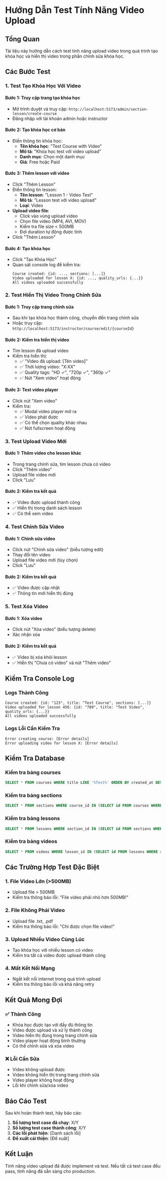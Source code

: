 # Hướng Dẫn Test Tính Năng Video Upload

## Tổng Quan

Tài liệu này hướng dẫn cách test tính năng upload video trong quá trình tạo khóa học và hiển thị video trong phần chỉnh sửa khóa học.

## Các Bước Test

### 1. Test Tạo Khóa Học Với Video

#### Bước 1: Truy cập trang tạo khóa học

- Mở trình duyệt và truy cập: `http://localhost:5173/admin/section-lesson/create-course`
- Đăng nhập với tài khoản admin hoặc instructor

#### Bước 2: Tạo khóa học cơ bản

- Điền thông tin khóa học:
  - **Tên khóa học**: "Test Course with Video"
  - **Mô tả**: "Khóa học test với video upload"
  - **Danh mục**: Chọn một danh mục
  - **Giá**: Free hoặc Paid

#### Bước 3: Thêm lesson với video

- Click "Thêm Lesson"
- Điền thông tin lesson:
  - **Tên lesson**: "Lesson 1 - Video Test"
  - **Mô tả**: "Lesson test với video upload"
  - **Loại**: Video
- **Upload video file**:
  - Click vào vùng upload video
  - Chọn file video (MP4, AVI, MOV)
  - Kiểm tra file size < 500MB
  - Đợi duration tự động được tính
- Click "Thêm Lesson"

#### Bước 4: Tạo khóa học

- Click "Tạo Khóa Học"
- Quan sát console log để kiểm tra:
  ```
  Course created: {id: ..., sections: [...]}
  Video uploaded for lesson X: {id: ..., quality_urls: {...}}
  All videos uploaded successfully
  ```

### 2. Test Hiển Thị Video Trong Chỉnh Sửa

#### Bước 1: Truy cập trang chỉnh sửa

- Sau khi tạo khóa học thành công, chuyển đến trang chỉnh sửa
- Hoặc truy cập: `http://localhost:5173/instructor/course/edit/{courseId}`

#### Bước 2: Kiểm tra hiển thị video

- Tìm lesson đã upload video
- Kiểm tra hiển thị:
  - ✅ "Video đã upload: [Tên video]"
  - ✅ Thời lượng video: "X:XX"
  - ✅ Quality tags: "HD ✓", "720p ✓", "360p ✓"
  - ✅ Nút "Xem video" hoạt động

#### Bước 3: Test video player

- Click nút "Xem video"
- Kiểm tra:
  - ✅ Modal video player mở ra
  - ✅ Video phát được
  - ✅ Có thể chọn quality khác nhau
  - ✅ Nút fullscreen hoạt động

### 3. Test Upload Video Mới

#### Bước 1: Thêm video cho lesson khác

- Trong trang chỉnh sửa, tìm lesson chưa có video
- Click "Thêm video"
- Upload file video mới
- Click "Lưu"

#### Bước 2: Kiểm tra kết quả

- ✅ Video được upload thành công
- ✅ Hiển thị trong danh sách lesson
- ✅ Có thể xem video

### 4. Test Chỉnh Sửa Video

#### Bước 1: Chỉnh sửa video

- Click nút "Chỉnh sửa video" (biểu tượng edit)
- Thay đổi tên video
- Upload file video mới (tùy chọn)
- Click "Lưu"

#### Bước 2: Kiểm tra kết quả

- ✅ Video được cập nhật
- ✅ Thông tin mới hiển thị đúng

### 5. Test Xóa Video

#### Bước 1: Xóa video

- Click nút "Xóa video" (biểu tượng delete)
- Xác nhận xóa

#### Bước 2: Kiểm tra kết quả

- ✅ Video bị xóa khỏi lesson
- ✅ Hiển thị "Chưa có video" và nút "Thêm video"

## Kiểm Tra Console Log

### Logs Thành Công

```
Course created: {id: "123", title: "Test Course", sections: [...]}
Video uploaded for lesson 456: {id: "789", title: "Test Video", quality_urls: {...}}
All videos uploaded successfully
```

### Logs Lỗi Cần Kiểm Tra

```
Error creating course: [Error details]
Error uploading video for lesson X: [Error details]
```

## Kiểm Tra Database

### Kiểm tra bảng courses

```sql
SELECT * FROM courses WHERE title LIKE '%Test%' ORDER BY created_at DESC LIMIT 5;
```

### Kiểm tra bảng sections

```sql
SELECT * FROM sections WHERE course_id IN (SELECT id FROM courses WHERE title LIKE '%Test%');
```

### Kiểm tra bảng lessons

```sql
SELECT * FROM lessons WHERE section_id IN (SELECT id FROM sections WHERE course_id IN (SELECT id FROM courses WHERE title LIKE '%Test%'));
```

### Kiểm tra bảng videos

```sql
SELECT * FROM videos WHERE lesson_id IN (SELECT id FROM lessons WHERE section_id IN (SELECT id FROM sections WHERE course_id IN (SELECT id FROM courses WHERE title LIKE '%Test%')));
```

## Các Trường Hợp Test Đặc Biệt

### 1. File Video Lớn (>500MB)

- Upload file > 500MB
- Kiểm tra thông báo lỗi: "File video phải nhỏ hơn 500MB!"

### 2. File Không Phải Video

- Upload file .txt, .pdf
- Kiểm tra thông báo lỗi: "Chỉ được chọn file video!"

### 3. Upload Nhiều Video Cùng Lúc

- Tạo khóa học với nhiều lesson có video
- Kiểm tra tất cả video được upload thành công

### 4. Mất Kết Nối Mạng

- Ngắt kết nối internet trong quá trình upload
- Kiểm tra thông báo lỗi và khả năng retry

## Kết Quả Mong Đợi

### ✅ Thành Công

- Khóa học được tạo với đầy đủ thông tin
- Video được upload và xử lý thành công
- Video hiển thị đúng trong trang chỉnh sửa
- Video player hoạt động bình thường
- Có thể chỉnh sửa và xóa video

### ❌ Lỗi Cần Sửa

- Video không upload được
- Video không hiển thị trong trang chỉnh sửa
- Video player không hoạt động
- Lỗi khi chỉnh sửa/xóa video

## Báo Cáo Test

Sau khi hoàn thành test, hãy báo cáo:

1. **Số lượng test case đã chạy**: X/Y
2. **Số lượng test case thành công**: X/Y
3. **Các lỗi phát hiện**: [Danh sách lỗi]
4. **Đề xuất cải thiện**: [Đề xuất]

## Kết Luận

Tính năng video upload đã được implement và test. Nếu tất cả test case đều pass, tính năng đã sẵn sàng cho production.
